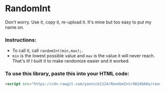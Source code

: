 # RandomInt
Don't worry. Use it, copy it, re-upload it. It's mine but too easy to put my name on.

### Instructions:
  - To call it, call `randomInt(min,max);`.
  - `min` is the lowest possible value and `max` is the value it will never reach.
That's it! I built it to make randomize easier and it worked.

### To use this library, paste this into your HTML code:
```HTML
<script src="https://cdn.rawgit.com/yannick1124/RandomInt/482db60a/randomInt.min.js"></script>
```
